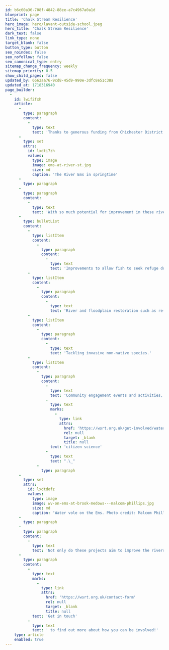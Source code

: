 ```yaml
---
id: b6c60a36-708f-4842-88ee-a7c4967a0a1d
blueprint: page
title: 'Chalk Stream Resilience'
hero_image: hero/lavant-outside-school.jpeg
hero_title: 'Chalk Stream Resilience'
dark_text: false
link_type: none
target_blank: false
button_type: button
seo_noindex: false
seo_nofollow: false
seo_canonical_type: entry
sitemap_change_frequency: weekly
sitemap_priority: 0.5
show_child_pages: false
updated_by: 6662aa76-9cd8-45d9-990e-3dfc8e51c38a
updated_at: 1718316940
page_builder:
  -
    id: lwif2fxh
    article:
      -
        type: paragraph
        content:
          -
            type: text
            text: 'Thanks to generous funding from Chichester District Council we are able to take action to protect and restore three locally precious and globally unique rivers- the Ems, Hambrook and Lavant.  These chalk streams are incredibly special natural features, but sadly suffering from effects of abstraction (water being taken for use in our homes and businesses), drought, pollution, habitat loss, and development. '
      -
        type: set
        attrs:
          id: lxdti7zh
          values:
            type: image
            image: ems-at-river-st.jpg
            size: md
            caption: 'The River Ems in springtime'
      -
        type: paragraph
      -
        type: paragraph
        content:
          -
            type: text
            text: 'With so much potential for improvement in these rivers, new Chalk Stream Resilience Officers are focusing on actions such as improving water quality, making the streams more resilient to high and low flows, and enabling habitats and species to thrive. Work on each river is driven by a tailored and specific plan, but some examples of the actions are:'
      -
        type: bulletList
        content:
          -
            type: listItem
            content:
              -
                type: paragraph
                content:
                  -
                    type: text
                    text: 'Improvements to allow fish to seek refuge during times of low flow.'
          -
            type: listItem
            content:
              -
                type: paragraph
                content:
                  -
                    type: text
                    text: 'River and floodplain restoration such as re-wiggling the rivers, creating ponds and water meadow restoration to increase biodiversity.'
          -
            type: listItem
            content:
              -
                type: paragraph
                content:
                  -
                    type: text
                    text: 'Tackling invasive non-native species.'
          -
            type: listItem
            content:
              -
                type: paragraph
                content:
                  -
                    type: text
                    text: 'Community engagement events and activities, and boosting '
                  -
                    type: text
                    marks:
                      -
                        type: link
                        attrs:
                          href: 'https://wsrt.org.uk/get-involved/water-monitoring'
                          rel: null
                          target: _blank
                          title: null
                    text: 'citizen science'
                  -
                    type: text
                    text: ".\_"
              -
                type: paragraph
      -
        type: set
        attrs:
          id: lxdtdofz
          values:
            type: image
            image: wv-on-ems-at-brook-medows---malcom-phillips.jpg
            size: md
            caption: 'Water vole on the Ems. Photo credit: Malcom Phillips'
      -
        type: paragraph
      -
        type: paragraph
        content:
          -
            type: text
            text: 'Not only do these projects aim to improve the rivers for an array of wildlife, they centre on helping people feel more connected to these precious habitats and will show that positive change is possible.'
      -
        type: paragraph
        content:
          -
            type: text
            marks:
              -
                type: link
                attrs:
                  href: 'https://wsrt.org.uk/contact-form'
                  rel: null
                  target: _blank
                  title: null
            text: 'Get in touch'
          -
            type: text
            text: ' to find out more about how you can be involved!'
    type: article
    enabled: true
---
```

